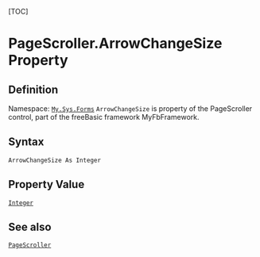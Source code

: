[TOC]
# PageScroller.ArrowChangeSize Property

## Definition
Namespace: [`My.Sys.Forms`](My.Sys.Forms.md)
`ArrowChangeSize` is property of the PageScroller control, part of the freeBasic framework MyFbFramework.
## Syntax
```freeBasic
ArrowChangeSize As Integer
```
## Property Value
[`Integer`]("https://www.freebasic.net/wiki/KeyPgInteger")
## See also
[`PageScroller`](PageScroller.md)
